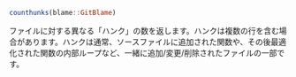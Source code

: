 ```julia
counthunks(blame::GitBlame)
```

ファイルに対する異なる「ハンク」の数を返します。ハンクは複数の行を含む場合があります。ハンクは通常、ソースファイルに追加された関数や、その後最適化された関数の内部ループなど、一緒に追加/変更/削除されたファイルの一部です。
